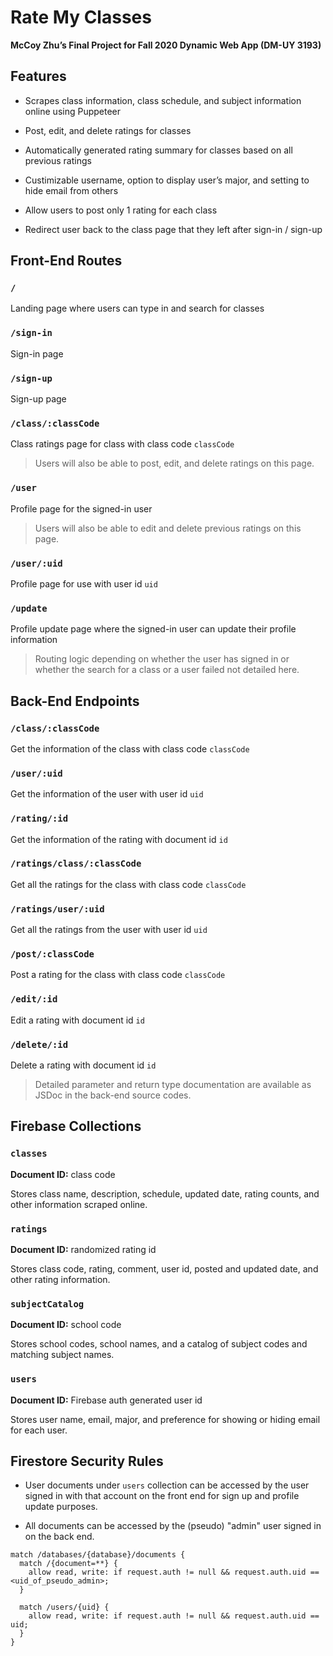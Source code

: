 # Rate My Classes

**McCoy Zhu’s Final Project for Fall 2020 Dynamic Web App (DM-UY 3193)**

## Features

- Scrapes class information, class schedule, and subject information online using Puppeteer

- Post, edit, and delete ratings for classes

- Automatically generated rating summary for classes based on all previous ratings

- Custimizable username, option to display user’s major, and setting to hide email from others

- Allow users to post only 1 rating for each class

- Redirect user back to the class page that they left after sign-in / sign-up

## Front-End Routes

### `/`

Landing page where users can type in and search for classes

### `/sign-in`

Sign-in page

### `/sign-up`

Sign-up page

### `/class/:classCode`

Class ratings page for class with class code `classCode`

  > Users will also be able to post, edit, and delete ratings on this page.

### `/user`

Profile page for the signed-in user

  > Users will also be able to edit and delete previous ratings on this page.

### `/user/:uid`

Profile page for use with user id `uid`

### `/update`

Profile update page where the signed-in user can update their profile information

> Routing logic depending on whether the user has signed in or whether the search for a class or a user failed not detailed here.

## Back-End Endpoints

### `/class/:classCode`

Get the information of the class with class code `classCode`

### `/user/:uid`

Get the information of the user with user id `uid`

### `/rating/:id`

Get the information of the rating with document id `id`

### `/ratings/class/:classCode`

Get all the ratings for the class with class code `classCode`

### `/ratings/user/:uid`

Get all the ratings from the user with user id `uid`

### `/post/:classCode`

Post a rating for the class with class code `classCode`

### `/edit/:id`

Edit a rating with document id `id`

### `/delete/:id`

Delete a rating with document id `id`

> Detailed parameter and return type documentation are available as JSDoc in the back-end source codes.

## Firebase Collections

### `classes`

**Document ID:** class code

Stores class name, description, schedule, updated date, rating counts, and other information scraped online.

### `ratings`

**Document ID:** randomized rating id

Stores class code, rating, comment, user id, posted and updated date, and other rating information.

### `subjectCatalog`

**Document ID:** school code

Stores school codes, school names, and a catalog of subject codes and matching subject names.

### `users`

**Document ID:** Firebase auth generated user id

Stores user name, email, major, and preference for showing or hiding email for each user.

## Firestore Security Rules

- User documents under `users` collection can be accessed by the user signed in with that account on the front end for sign up and profile update purposes.

- All documents can be accessed by the (pseudo) "admin" user signed in on the back end.

```
match /databases/{database}/documents {
  match /{document=**} {
    allow read, write: if request.auth != null && request.auth.uid == <uid_of_pseudo_admin>;
  }

  match /users/{uid} {
    allow read, write: if request.auth != null && request.auth.uid == uid;
  }
}
```
